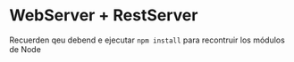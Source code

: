 # WebServer + RestServer

Recuerden qeu debend e ejecutar ``` npm install ``` para recontruir los módulos de Node